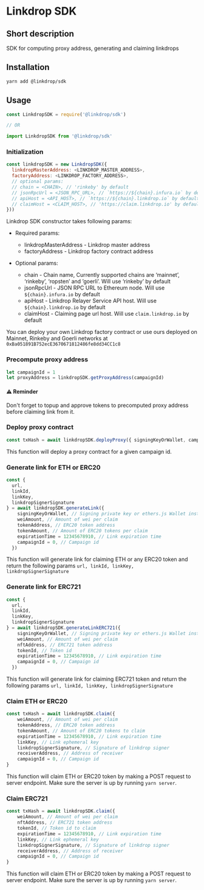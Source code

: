 # Linkdrop SDK

## Short description

SDK for computing proxy address, generating and claiming linkdrops

## Installation

```bash
yarn add @linkdrop/sdk
```

## Usage

```js
const LinkdropSDK = require('@linkdrop/sdk')

// OR

import LinkdropSDK from '@linkdrop/sdk'
```

### Initialization

```js
const linkdropSDK = new LinkdropSDK({
  linkdropMasterAddress: <LINKDROP_MASTER_ADDRESS>,
  factoryAddress: <LINKDROP_FACTORY_ADDRESS>,
  // optional params:
  // chain = <CHAIN>, // 'rinkeby' by default
  // jsonRpcUrl = <JSON_RPC_URL>, // `https://${chain}.infura.io` by default,
  // apiHost = <API_HOST>, // `https://${chain}.linkdrop.io` by default
  // claimHost = <CLAIM_HOST>, // 'https://claim.linkdrop.io' by default
}))
```

Linkdrop SDK constructor takes following params:

- Required params:
  - linkdropMasterAddress - Linkdrop master address
  - factoryAddress - Linkdrop factory contract address

- Optional params:
  - chain - Chain name, Currently supported chains are ‘mainnet’, ‘rinkeby’, ‘ropsten’ and ’goerli’. Will use ‘rinkeby’ by default
  - jsonRpcUrl - JSON RPC URL to Ethereum node. Will use `${chain}.infura.io` by default
  - apiHost - Linkdrop Relayer Service API host. Will use `${chain}.linkdrop.io` by default
  - claimHost - Claiming page url host. Will use `claim.linkdrop.io` by default

You can deploy your own Linkdrop factory contract or use ours deployed on Mainnet, Rinkeby and Goerli networks at `0xBa051891B752ecE3670671812486fe8dd34CC1c8`


### Precompute proxy address

```js
let campaignId = 1
let proxyAddress = linkdropSDK.getProxyAddress(campaignId)
```

#### ⚠️ Reminder

Don't forget to topup and approve tokens to precomputed proxy address before claiming link from it.

### Deploy proxy contract

```js
const txHash = await linkdropSDK.deployProxy({ signingKeyOrWallet, campaignId = 0 })
```
This function will deploy a proxy contract for a given campaign id.


### Generate link for ETH or ERC20

```js
const {
  url,
  linkId,
  linkKey,
  linkdropSignerSignature
} = await linkdropSDK.generateLink({
    signingKeyOrWallet, // Signing private key or ethers.js Wallet instance
    weiAmount, // Amount of wei per claim
    tokenAddress, // ERC20 token address
    tokenAmount, // Amount of ERC20 tokens per claim
    expirationTime = 12345678910, // Link expiration time
    campaignId = 0, // Campaign id
  })
```

This function will generate link for claiming ETH or any ERC20 token and return the following params `url, linkId, linkKey, linkdropSignerSignature`

### Generate link for ERC721

```js
const {
  url,
  linkId,
  linkKey,
  linkdropSignerSignature
} = await linkdropSDK.generateLinkERC721({
    signingKeyOrWallet, // Signing private key or ethers.js Wallet instance
    weiAmount, // Amount of wei per claim
    nftAddress, // ERC721 token address
    tokenId, // Token id
    expirationTime = 12345678910, // Link expiration time
    campaignId = 0, // Campaign id
  })
```

This function will generate link for claiming ERC721 token and return the following params `url, linkId, linkKey, linkdropSignerSignature`

### Claim ETH or ERC20

```js
const txHash = await linkdropSDK.claim({
    weiAmount, // Amount of wei per claim
    tokenAddress, // ERC20 token address
    tokenAmount, // Amount of ERC20 tokens to claim
    expirationTime = 12345678910, // Link expiration time
    linkKey, // Link ephemeral key
    linkdropSignerSignature, // Signature of linkdrop signer
    receiverAddress, // Address of receiver
    campaignId = 0, // Campaign id
}
```

This function will claim ETH or ERC20 token by making a POST request to server endpoint. Make sure the server is up by running `yarn server`.

### Claim ERC721

```js
const txHash = await linkdropSDK.claim({
    weiAmount, // Amount of wei per claim
    nftAddress, // ERC721 token address
    tokenId, // Token id to claim
    expirationTime = 12345678910, // Link expiration time
    linkKey, // Link ephemeral key
    linkdropSignerSignature, // Signature of linkdrop signer
    receiverAddress, // Address of receiver
    campaignId = 0, // Campaign id
}
```

This function will claim ETH or ERC20 token by making a POST request to server endpoint. Make sure the server is up by running `yarn server`.
